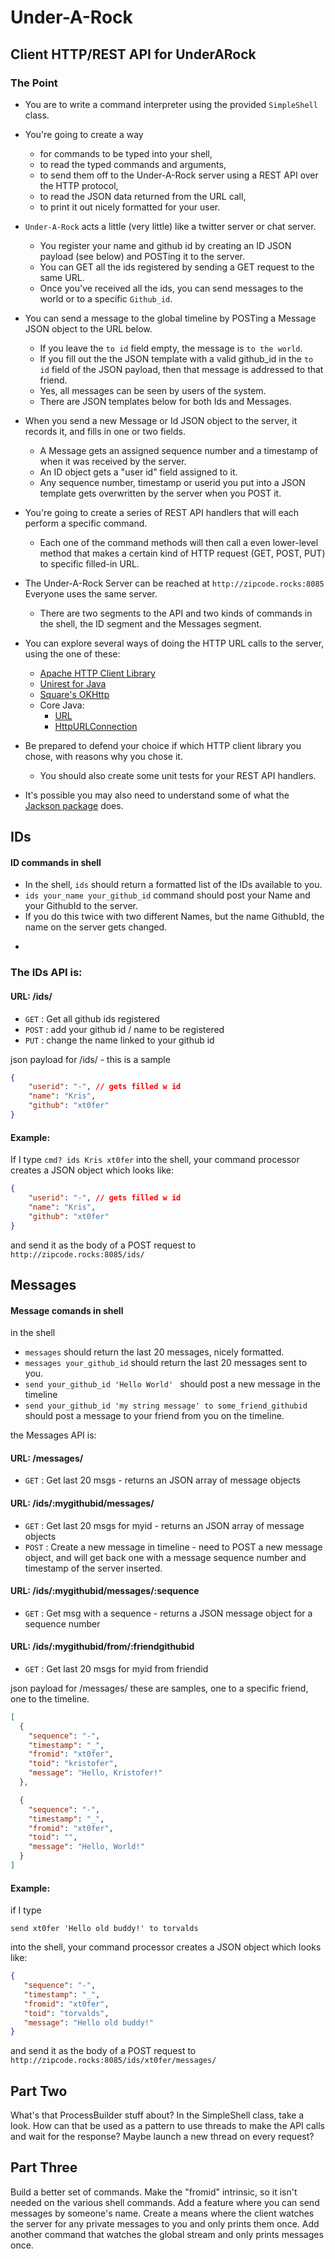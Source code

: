 # Under-A-Rock

## Client HTTP/REST API for UnderARock


### The Point
* You are to write a command interpreter using the provided `SimpleShell` class.
* You're going to create a way
	* for commands to be typed into your shell,
	* to read the typed commands and arguments,
	* to send them off to the Under-A-Rock server using a REST API over the HTTP protocol,
	* to read the JSON data returned from the URL call,
	* to print it out nicely formatted for your user. 

* `Under-A-Rock` acts a little (very little) like a twitter server or chat server.
	* You register your name and github id by creating an ID JSON payload (see below) and POSTing it to the server.
	* You can GET all the ids registered by sending a GET request to the same URL.
	* Once you've received all the ids, you can send messages to the world or to a specific `Github_id`.



* You can send a message to the global timeline by POSTing a Message JSON object to the URL below.
	* If you leave the `to id` field empty, the message is `to the world`.
	* If you fill out the the JSON template with a valid github_id in the `to id` field of the JSON payload, then that message is addressed to that friend.
	* Yes, all messages can be seen by users of the system.
	* There are JSON templates below for both Ids and Messages.



* When you send a new Message or Id JSON object to the server, it records it, and fills in one or two fields. 
	* A Message gets an assigned sequence number and a timestamp of when it was received by the server.
	* An ID object gets a "user id" field assigned to it.
	* Any sequence number, timestamp or userid you put into a JSON template gets overwritten by the server when you POST it. 



* You're going to create a series of REST API handlers that will each perform a 
specific command.
	* Each one of the command methods will then call a even lower-level method that makes a certain kind of HTTP request (GET, POST, PUT) to specific filled-in URL.

* The Under-A-Rock Server can be reached at `http://zipcode.rocks:8085` Everyone uses the same server. 		
	* There are two segments to the API and two kinds of commands in the shell, the ID segment and the Messages segment.


* You can explore several ways of doing the HTTP URL calls to the server, using the one of these:
	* [Apache HTTP Client Library](http://hc.apache.org/httpcomponents-client-ga/index.html)
	* [Unirest for Java](http://unirest.io/java.html)
	* [Square's OKHttp](https://github.com/square/okhttp)
	* Core Java:
		* [URL](https://docs.oracle.com/javase/8/docs/api/java/net/URL.html)
		* [HttpURLConnection](https://docs.oracle.com/javase/8/docs/api/java/net/HttpURLConnection.html)

* Be prepared to defend your choice if which HTTP client library you chose, with reasons why you chose it.
	* You should also create some unit tests for your REST API handlers.

* It's possible you may also need to understand some of what the [Jackson package](https://github.com/FasterXML/jackson) does.

## IDs

#### ID commands in shell
* In the shell, `ids` should return a formatted list of the IDs available to you.
* `ids your_name your_github_id` command should post your Name and your GithubId to the server.
* If you do this twice with two different Names, but the name GithubId, the name on the server gets changed.

-
### The IDs API is:

#### URL: /ids/
* `GET` : Get all github ids registered
* `POST` : add your github id / name to be registered
* `PUT` : change the name linked to your github id

json payload for /ids/ - this is a sample

```json
{
    "userid": "-", // gets filled w id
    "name": "Kris",
    "github": "xt0fer"
}
```
 
#### Example: 
If I type `cmd? ids Kris xt0fer` into the shell, your command processor creates a JSON object which looks like:

 ```json
 {
     "userid": "-", // gets filled w id
     "name": "Kris",
     "github": "xt0fer"
 }
 ```
and send it as the body of a POST request to  `http://zipcode.rocks:8085/ids/`

 
## Messages

#### Message comands in shell
in the shell
* `messages` should return the last 20 messages, nicely formatted.
* `messages your_github_id` should return the last 20 messages sent to you.
* `send your_github_id 'Hello World' ` should post a new message in the timeline
* `send your_github_id 'my string message' to some_friend_githubid` should post a message to your friend from you on the timeline.

the Messages API is:

#### URL: /messages/
* `GET` : Get last 20 msgs - returns an JSON array of message objects

#### URL: /ids/:mygithubid/messages/
* `GET` : Get last 20 msgs for myid  - returns an JSON array of message objects
* `POST` : Create a new message in timeline - need to POST a new message object, and will get back one with a message sequence number and timestamp of the server inserted.

#### URL: /ids/:mygithubid/messages/:sequence
* `GET` : Get msg with a sequence  - returns a JSON message object for a sequence number

#### URL: /ids/:mygithubid/from/:friendgithubid
* `GET` : Get last 20 msgs for myid from friendid

json payload for /messages/ these are samples, one to a specific friend, one to the timeline.

```json
[
  {
    "sequence": "-",
    "timestamp": "_",
    "fromid": "xt0fer",
    "toid": "kristofer",
    "message": "Hello, Kristofer!"
  },

  {
    "sequence": "-",
    "timestamp": "_",
    "fromid": "xt0fer",
    "toid": "",
    "message": "Hello, World!"
  }
]
```

#### Example: 
 
if I type 
``` cmd?
send xt0fer 'Hello old buddy!' to torvalds
```
into the shell, your command processor creates a JSON object which looks like:

 ```json
{
	"sequence": "-",
	"timestamp": "_",
	"fromid": "xt0fer",
	"toid": "torvalds",
	"message": "Hello old buddy!"
}
 ```
and send it as the body of a POST request to  `http://zipcode.rocks:8085/ids/xt0fer/messages/`



## Part Two

What's that ProcessBuilder stuff about? In the SimpleShell class, take a look. How can that be used
as a pattern to use threads to make the API calls and wait for the response? Maybe launch a new thread on every request?

## Part Three

Build a better set of commands. Make the "fromid" intrinsic, so it isn't needed on the various shell commands.
Add a feature where you can send messages by someone's name. Create a means where the client watches the server for 
any private messages to you and only prints them once. 
Add another command that watches the global stream and only prints messages once.




